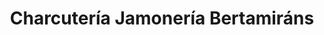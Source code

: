 ---
title: "Charcutería Jamonería Bertamiráns"
url: /bertamirans/charcuteria-jamoneria-bertamirans/
shop: Metzgerei
---